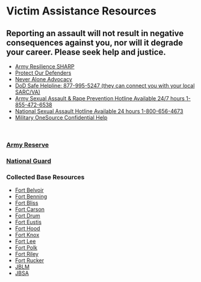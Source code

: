 <h1>Victim Assistance Resources</h1>
<h2>Reporting an assault will not result in negative consequences against you, nor will it degrade your career. Please seek help and justice.</h2>

<ul>
  <li><a href="https://www.armyresilience.army.mil/sharp/pages/assaulted.html">Army Resilience SHARP</a></li>
  <li><a href="https://www.protectourdefenders.com/">Protect Our Defenders</a></li>
  <li><a href="https://neveraloneadvocacy.org/">Never Alone Advocacy</a></li>
  <li><a class="phone" href="tel:+18779955247">DoD Safe Helpline: 877-995-5247 (they can connect you with your local SARC/VA)</a></li>
  <li><a class="phone" href="tel:+18554726538">Army Sexual Assault & Rape Prevention Hotline Available 24/7 hours 1-855-472-6538</a></li>
  <li><a class="phone" href="tel:+18006564673">National Sexual Assault Hotline Available 24 hours 1-800-656-4673</a></li>
  <li><a href="https://www.militaryonesource.mil/confidential-help/">Military OneSource Confidential Help</a></li>

</ul><br>

<h3><a href="https://github.com/mrcodelab/UnitVictimAdvocate/blob/main/main/BaseResources/ArmyReserve.md">Army Reserve</a></h3>


<h3><a href="https://github.com/mrcodelab/UnitVictimAdvocate/blob/main/main/BaseResources/NationalGuard.md">National Guard</a></h3>

<h3>Collected Base Resources</h3>
<ul>
  <li><a href="https://github.com/mrcodelab/UnitVictimAdvocate/blob/main/main/BaseResources/Fort_Belvoir.md">Fort Belvoir</a></li>
  <li><a href="https://github.com/mrcodelab/UnitVictimAdvocate/blob/main/main/BaseResources/Fort_Benning.md">Fort Benning</a></li>
  <li><a href="https://github.com/mrcodelab/UnitVictimAdvocate/blob/main/main/BaseResources/Fort_Bliss.md">Fort Bliss</a></li>
  <li><a href="https://github.com/mrcodelab/UnitVictimAdvocate/blob/main/main/BaseResources/Fort_Carson.md">Fort Carson</a></li>
  <li><a href="https://github.com/mrcodelab/UnitVictimAdvocate/blob/main/main/BaseResources/Fort_Drum.md">Fort Drum</a></li>
  <li><a href="https://github.com/mrcodelab/UnitVictimAdvocate/blob/main/main/BaseResources/Fort_Eustiss.md">Fort Eustis</a></li>
  <li><a href="https://github.com/mrcodelab/UnitVictimAdvocate/blob/main/main/BaseResources/Fort_Hood.md">Fort Hood</a></li>
  <li><a href="https://github.com/mrcodelab/UnitVictimAdvocate/blob/main/main/BaseResources/Fort_Knox.md">Fort Knox</a></li>
  <li><a href="https://github.com/mrcodelab/UnitVictimAdvocate/blob/main/main/BaseResources/Fort_Lee.md">Fort Lee</a></li>
  <li><a href="https://github.com/mrcodelab/UnitVictimAdvocate/blob/main/main/BaseResources/Fort_Polk.md">Fort Polk</a></li>
  <li><a href="https://github.com/mrcodelab/UnitVictimAdvocate/blob/main/main/BaseResources/Fort_Riley.md">Fort Riley</a></li>
  <li><a href="https://github.com/mrcodelab/UnitVictimAdvocate/blob/main/main/BaseResources/Fort_Rucker.md">Fort Rucker</a></li>
  <li><a href="https://github.com/mrcodelab/UnitVictimAdvocate/blob/main/main/BaseResources/JBLM.md">JBLM</a></li>
  <li><a href="https://github.com/mrcodelab/UnitVictimAdvocate/blob/main/main/BaseResources/JBSA.md">JBSA</a></li>

</ul>
